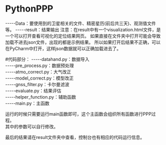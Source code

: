 # PythonPPP
-----Data：要使用到的卫星相关的文件、精密星历(前后共三天)、观测值文件等。
-----result：结果输出
        注意：在result中有一个visualization.html文件，是一个可以打开查看可视化的定位结果网页。
如果直接在文件夹中打开可能会导致加载不进去json文件，出现的都是示例结果。
所以如果打开后结果不正确，可以在PyCharm中打开，这样json数据就可以正确加载进去了。


#代码部分：
-----datahand.py：数据导入  
-----pre_process.py：数据预处理  
-----atmo_correct.py：大气改正  
-----model_correct.py：模型改正  
-----gnss_filter.py：卡尔曼滤波  
-----evaluate.py：结果评估  
-----helper_function.py：辅助函数  
-----main.py：主函数  

运行的时候只需要运行main函数即可，这个主函数会组织所有函数进行PPP过程。  
其中的参数可以自行修改。  
  
最后的结果请在result文件夹中查看，控制台也有相应的代码运行信息。

